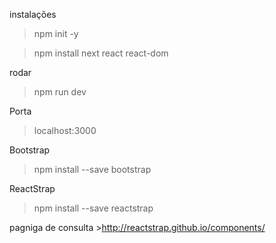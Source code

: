 instalações

> npm init -y

> npm install next react react-dom

rodar

> npm run dev

Porta

> localhost:3000

Bootstrap

> npm install --save bootstrap

ReactStrap

> npm install --save reactstrap

pagniga de consulta >http://reactstrap.github.io/components/
